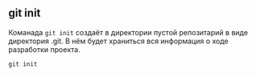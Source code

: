 ## git init

Команада `git init` создаёт в директории пустой репозитарий в виде директория .git. В нём будет храниться вся информация о ходе разработки проекта.

```bash=
git init
```